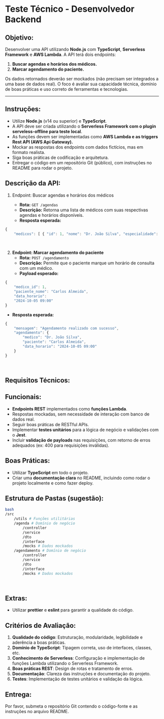 # Teste Técnico - Desenvolvedor Backend

## Objetivo:

Desenvolver uma API utilizando **Node.js** com **TypeScript**, **Serverless Framework** e **AWS Lambda**. A API terá dois endpoints:

1. **Buscar agendas e horários dos médicos.**
2. **Marcar agendamento do paciente.**

Os dados retornados deverão ser mockados (não precisam ser integrados a uma base de dados real). O foco é avaliar sua capacidade técnica, domínio de boas práticas e uso correto de ferramentas e tecnologias.

---

## Instruções:

- Utilize **Node.js** (v14 ou superior) e **TypeScript**.
- A API deve ser criada utilizando o **Serverless Framework com o plugin serveless-offline para teste local**.
- As funções devem ser implementadas como **AWS Lambda e as triggers Rest API (AWS Api Gateway).**
- Mockar as respostas dos endpoints com dados fictícios, mas em formato realista.
- Siga boas práticas de codificação e arquitetura.
- Entregar o código em um repositório Git (público), com instruções no README para rodar o projeto.

## Descrição da API:

1. Endpoint: Buscar agendas e horários dos médicos

   - **Rota:** `GET /agendas`
   - **Descrição:** Retorna uma lista de médicos com suas respectivas agendas e horários disponíveis.
   - **Resposta esperada:** 
 
```javascript
{ 
    "medicos": [ { "id": 1, "nome": "Dr. João Silva", "especialidade": "Cardiologista", "horarios\_disponiveis": \[ "2024-10-05 09:00", "2024-10-05 10:00", "2024-10-05 11:00" \] }, { "id": 2, "nome": "Dra. Maria Souza", "especialidade": "Dermatologista", "horarios\_disponiveis": \[ "2024-10-06 14:00", "2024-10-06 15:00" \] } \] }
```
​

2. **Endpoint: Marcar agendamento do paciente**
   - **Rota:** `POST /agendamento` 
   - **Descrição:** Permite que o paciente marque um horário de consulta com um médico.
   - **Payload esperado:**

```javascript
{ 
    "medico_id": 1, 
    "paciente_nome": "Carlos Almeida", 
    "data_horario": 
    "2024-10-05 09:00" 
}
```

   - **Resposta esperada:**

```javascript
{ 
    "mensagem": "Agendamento realizado com sucesso", 
    "agendamento": { 
        "medico": "Dr. João Silva", 
        "paciente": "Carlos Almeida", 
        "data_horario": "2024-10-05 09:00" 
    } 
}
```
​

## Requisitos Técnicos:

## Funcionais:

- **Endpoints REST** implementados como **funções Lambda**.
- Respostas mockadas, sem necessidade de interação com banco de dados real.
- Seguir boas práticas de RESTful APIs.
- Implementar **testes unitários** para a lógica de negócio e validações com o **Jest**.
- Incluir **validação de payloads** nas requisições, com retorno de erros adequados (ex: 400 para requisições inválidas).

## Boas Práticas:

- Utilizar **TypeScript** em todo o projeto.
- Criar uma **documentação clara** no README, incluindo como rodar o projeto localmente e como fazer deploy.

## Estrutura de Pastas (sugestão):
```bash
bash 
/src 
    /utils # Funções utilitárias 
    /agenda # Domínio de negócio 
        /controller 
        /service 
        /dto 
        /interface 
        /mocks # Dados mockados 
    /agendamento # Domínio de negócio 
        /controller 
        /service 
        /dto 
        /interface 
        /mocks # Dados mockados
```
​

## Extras:

- Utilizar **prettier** e **eslint** para garantir a qualidade do código.

## Critérios de Avaliação:

1. **Qualidade do código**: Estruturação, modularidade, legibilidade e aderência a boas práticas.
2. **Domínio de TypeScript**: Tipagem correta, uso de interfaces, classes, etc.
3. **Conhecimento de Serverless**: Configuração e implementação de funções Lambda utilizando o Serverless Framework.
4. **Boas práticas REST**: Design de rotas e tratamento de erros.
5. **Documentação**: Clareza das instruções e documentação do projeto.
6. **Testes**: Implementação de testes unitários e validação da lógica.

## Entrega:

Por favor, submeta o repositório Git contendo o código-fonte e as instruções no arquivo README.